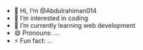 - 👋 Hi, I’m @Abdulrahiman014
- 👀 I’m interested in coding
- 🌱 I’m currently learning web development 
- 😄 Pronouns: ...
- ⚡ Fun fact: ...

<!---
Abdulrahiman014/Abdulrahiman014 is a ✨ special ✨ repository because its `README.md` (this file) appears on your GitHub profile.
You can click the Preview link to take a look at your changes.
--->
